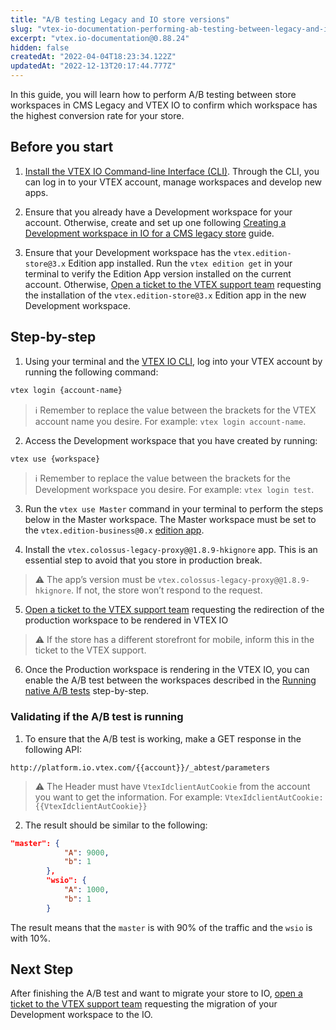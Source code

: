 ```yaml
---
title: "A/B testing Legacy and IO store versions"
slug: "vtex-io-documentation-performing-ab-testing-between-legacy-and-io"
excerpt: "vtex.io-documentation@0.88.24"
hidden: false
createdAt: "2022-04-04T18:23:34.122Z"
updatedAt: "2022-12-13T20:17:44.777Z"
---
```

In this guide, you will learn how to perform A/B testing between store workspaces in CMS Legacy and VTEX IO to confirm which workspace has the highest conversion rate for your store.

## Before you start

1. [Install the VTEX IO Command-line Interface (CLI)](https://developers.vtex.com/vtex-developer-docs/docs/vtex-io-documentation-vtex-io-cli-installation-and-command-reference). Through the CLI, you can log in to your VTEX account, manage workspaces and develop new apps.

2. Ensure that you already have a Development workspace for your account. Otherwise, create and set up one following [Creating a Development workspace in IO for a CMS legacy store](https://developers.vtex.com/vtex-developer-docs/docs/vtex-io-documentation-creating-development-workspace-for-cms-legacy) guide.

3. Ensure that your Development workspace has the `vtex.edition-store@3.x` Edition app installed. Run the `vtex edition get` in your terminal to verify the Edition App version installed on the current account. Otherwise, [Open a ticket to the VTEX support team](https://help-tickets.vtex.com/smartlink/sso/login/zendesk?_ga=2.222513819.1487123273.1647865109-1001456323.1619912759) requesting the installation of the `vtex.edition-store@3.x` Edition app in the new Development workspace.

## Step-by-step

1. Using your terminal and the [VTEX IO CLI](https://developers.vtex.com/vtex-developer-docs/docs/vtex-io-documentation-vtex-io-cli-installation-and-command-reference), log into your VTEX account by running the following command:

```sh
vtex login {account-name}
```

>ℹ️ Remember to replace the value between the brackets for the VTEX account name you desire. For example: `vtex login account-name`.

2. Access the Development workspace that you have created by running:

```sh
vtex use {workspace} 
```

> ℹ️ Remember to replace the value between the brackets for the Development workspace you desire. For example: `vtex login test`.

3. Run the `vtex use Master` command in your terminal to perform the steps below in the Master workspace. The Master workspace must be set to the `vtex.edition-business@0.x` [edition app](https://developers.vtex.com/vtex-developer-docs/docs/vtex-io-documentation-edition-app).

4. Install the `vtex.colossus-legacy-proxy@@1.8.9-hkignore` app. This is an essential step to avoid that you store in production break.

>⚠️ The app’s version must be `vtex.colossus-legacy-proxy@@1.8.9-hkignore`. If not, the store won’t respond to the request.

5. [Open a ticket to the VTEX support team](https://help-tickets.vtex.com/smartlink/sso/login/zendesk?_ga=2.222513819.1487123273.1647865109-1001456323.1619912759) requesting the redirection of the production workspace to be rendered in VTEX IO

>⚠️ If the store has a different storefront for mobile, inform this in the ticket to the VTEX support.

6. Once the Production workspace is rendering in the VTEX IO, you can enable the A/B test between the workspaces described in the [Running native A/B tests](https://developers.vtex.com/vtex-developer-docs/docs/vtex-io-documentation-running-native-ab-testing) step-by-step.

### Validating if the A/B test is running

1. To ensure that the A/B test is working, make a GET response in the following API:

`http://platform.io.vtex.com/{{account}}/_abtest/parameters`

>⚠️ The Header must have `VtexIdclientAutCookie` from the account you want to get the information. For example: `VtexIdclientAutCookie: {{VtexIdclientAutCookie}}`

2. The result should be similar to the following:

```json
"master": {
            "A": 9000,
            "b": 1
        },
        "wsio": {
            "A": 1000,
            "b": 1
        }

```

The result means that the `master` is with 90% of the traffic and the `wsio` is with 10%.

## Next Step

After finishing the A/B test and want to migrate your store to IO, [open a ticket to the VTEX support team](https://help-tickets.vtex.com/smartlink/sso/login/zendesk?_ga=2.222513819.1487123273.1647865109-1001456323.1619912759)  requesting the migration of your Development workspace to the IO.
